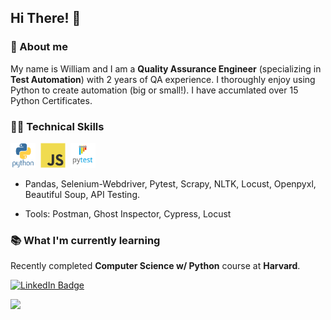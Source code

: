 ## Hi There! 👋

### 🚀 About me 

 My name is William and I am a **Quality Assurance Engineer** (specializing in **Test Automation**) with 2 years of QA experience.  I thoroughly enjoy using Python to create automation (big or small!).  I have accumlated over 15 Python Certificates.
 
 ### 👨‍💻 Technical Skills
 
 <div>
  <img src="https://github.com/devicons/devicon/blob/master/icons/python/python-original-wordmark.svg" title="Python" alt="Python" width="40" height="40"/>&nbsp;
   <img src="https://github.com/devicons/devicon/blob/master/icons/javascript/javascript-original.svg" title="JavaScript" alt="JavaScript" width="40" 
height="40"/>&nbsp;
   <img src="https://github.com/devicons/devicon/blob/master/icons/pytest/pytest-original-wordmark.svg" title="pytest" alt="pytest" width="40" 
height="40"/>&nbsp;
 <div>


 
 * Pandas, Selenium-Webdriver, Pytest, Scrapy, NLTK, Locust, Openpyxl, Beautiful Soup, API Testing.
 
 * Tools:  Postman, Ghost Inspector, Cypress, Locust
 
 ### 📚 What I'm currently learning
 
 Recently completed **Computer Science w/ Python** course at **Harvard**.
 
 <div id="badges">
  <a href="https://www.linkedin.com/in/williamzebrowski/">
    <img src="https://img.shields.io/badge/LinkedIn-blue?style=for-the-badge&logo=linkedin&logoColor=white" alt="LinkedIn Badge"/>
</div>
 
 ![](https://komarev.com/ghpvc/?username=williamzebrowski)
 
<!--
**williamzebrowskI/williamzebrowski** is a ✨ _special_ ✨ repository because its `README.md` (this file) appears on your GitHub profile.

- 🤝 I’m looking to collaborate on indivisuals w/
- 🤔 I’m looking for help with ...
- 💬 Ask me about ...
- ⚡ Fun fact: ...
-->

